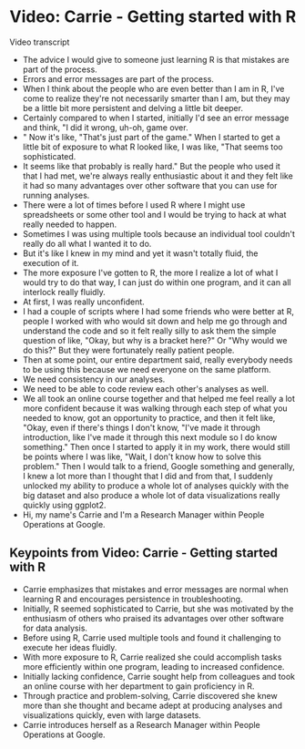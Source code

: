 # Video: Carrie - Getting started with R

Video transcript

- The advice I would give to someone just learning R is that mistakes are part of the process.
- Errors and error messages are part of the process.
- When I think about the people who are even better than I am in R, I've come to realize they're not necessarily smarter than I am, but they may be a little bit more persistent and delving a little bit deeper.
- Certainly compared to when I started, initially I'd see an error message and think, "I did it wrong, uh-oh, game over.
- " Now it's like, "That's just part of the game." When I started to get a little bit of exposure to what R looked like, I was like, "That seems too sophisticated.
- It seems like that probably is really hard." But the people who used it that I had met, we're always really enthusiastic about it and they felt like it had so many advantages over other software that you can use for running analyses.
- There were a lot of times before I used R where I might use spreadsheets or some other tool and I would be trying to hack at what really needed to happen.
- Sometimes I was using multiple tools because an individual tool couldn't really do all what I wanted it to do.
- But it's like I knew in my mind and yet it wasn't totally fluid, the execution of it.
- The more exposure I've gotten to R, the more I realize a lot of what I would try to do that way, I can just do within one program, and it can all interlock really fluidly.
- At first, I was really unconfident.
- I had a couple of scripts where I had some friends who were better at R, people I worked with who would sit down and help me go through and understand the code and so it felt really silly to ask them the simple question of like, "Okay, but why is a bracket here?" Or "Why would we do this?" But they were fortunately really patient people.
- Then at some point, our entire department said, really everybody needs to be using this because we need everyone on the same platform.
- We need consistency in our analyses.
- We need to be able to code review each other's analyses as well.
- We all took an online course together and that helped me feel really a lot more confident because it was walking through each step of what you needed to know, got an opportunity to practice, and then it felt like, "Okay, even if there's things I don't know, "I've made it through introduction, like I've made it through this next module so I do know something." Then once I started to apply it in my work, there would still be points where I was like, "Wait, I don't know how to solve this problem." Then I would talk to a friend, Google something and generally, I knew a lot more than I thought that I did and from that, I suddenly unlocked my ability to produce a whole lot of analyses quickly with the big dataset and also produce a whole lot of data visualizations really quickly using ggplot2.
- Hi, my name's Carrie and I'm a Research Manager within People Operations at Google.

## Keypoints from **Video: Carrie - Getting started with R**

- Carrie emphasizes that mistakes and error messages are normal when learning R and encourages persistence in troubleshooting.
- Initially, R seemed sophisticated to Carrie, but she was motivated by the enthusiasm of others who praised its advantages over other software for data analysis.
- Before using R, Carrie used multiple tools and found it challenging to execute her ideas fluidly.
- With more exposure to R, Carrie realized she could accomplish tasks more efficiently within one program, leading to increased confidence.
- Initially lacking confidence, Carrie sought help from colleagues and took an online course with her department to gain proficiency in R.
- Through practice and problem-solving, Carrie discovered she knew more than she thought and became adept at producing analyses and visualizations quickly, even with large datasets.
- Carrie introduces herself as a Research Manager within People Operations at Google.
